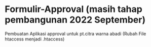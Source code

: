# Formulir-Approval (masih tahap pembangunan 2022 September)
Pembuatan Aplikasi approval untuk pt.citra warna abadi
<span>(Rubah File htaccess menjadi .htaccess) </span>
